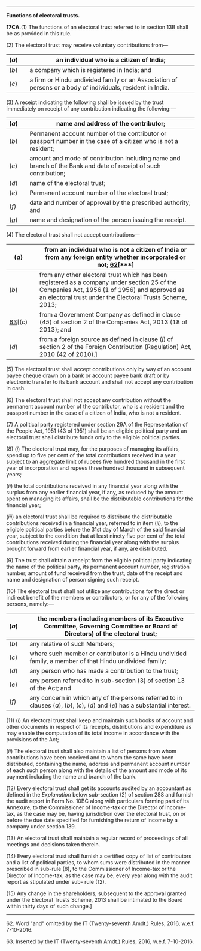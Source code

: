 ****

**Functions of electoral trusts.**

**17CA.**(1) The functions of an electoral trust referred to in section 13B shall be as provided in this rule.

(2) The electoral trust may receive voluntary contributions from—

(_a_)|  |  an individual who is a citizen of India;  
---|---|---  
(_b_)|  |  a company which is registered in India; and  
(_c_)|  |  a firm or Hindu undivided family or an Association of persons or a body of individuals, resident in India.  
  
(3) A receipt indicating the following shall be issued by the trust immediately on receipt of any contribution indicating the following:—

(_a_)|  |  name and address of the contributor;  
---|---|---  
(_b_)|  |  Permanent account number of the contributor or passport number in the case of a citizen who is not a resident;  
(_c_)|  |  amount and mode of contribution including name and branch of the Bank and date of receipt of such contribution;  
(_d_)|  |  name of the electoral trust;  
(_e_)|  |  Permanent account number of the electoral trust;  
(_f_)|  |  date and number of approval by the prescribed authority; and  
(_g_)|  |  name and designation of the person issuing the receipt.  
  
(4) The electoral trust shall not accept contributions—

(_a_)|  |  from an individual who is not a citizen of India or from any foreign entity whether incorporated or not; [62](javascript:ShowFootnote\('fn462'\);)[***]  
---|---|---  
(_b_)|  |  from any other electoral trust which has been registered as a company under section 25 of the Companies Act, 1956 (1 of 1956) and approved as an electoral trust under the Electoral Trusts Scheme, 2013;  
[63](javascript:ShowFootnote\('fn463'\);)[(_c_)|  |  from a Government Company as defined in clause (_45_) of section 2 of the Companies Act, 2013 (18 of 2013); and  
(_d_)|  |  from a foreign source as defined in clause (_j_) of section 2 of the Foreign Contribution (Regulation) Act, 2010 (42 of 2010).]  
  
(5) The electoral trust shall accept contributions only by way of an account payee cheque drawn on a bank or account payee bank draft or by electronic transfer to its bank account and shall not accept any contribution in cash.

(6) The electoral trust shall not accept any contribution without the permanent account number of the contributor, who is a resident and the passport number in the case of a citizen of India, who is not a resident.

(7) A political party registered under section 29A of the Representation of the People Act, 1951 (43 of 1951) shall be an eligible political party and an electoral trust shall distribute funds only to the eligible political parties.

(8) (_i_) The electoral trust may, for the purposes of managing its affairs, spend up to five per cent of the total contributions received in a year subject to an aggregate limit of rupees five hundred thousand in the first year of incorporation and rupees three hundred thousand in subsequent years;

(_ii_) the total contributions received in any financial year along with the surplus from any earlier financial year, if any, as reduced by the amount spent on managing its affairs, shall be the distributable contributions for the financial year;

(_iii_) an electoral trust shall be required to distribute the distributable contributions received in a financial year, referred to in item (_ii_), to the eligible political parties before the 31st day of March of the said financial year, subject to the condition that at least ninety five per cent of the total contributions received during the financial year along with the surplus brought forward from earlier financial year, if any, are distributed.

(9) The trust shall obtain a receipt from the eligible political party indicating the name of the political party, its permanent account number, registration number, amount of fund received from the trust, date of the receipt and name and designation of person signing such receipt.

(10) The electoral trust shall not utilize any contributions for the direct or indirect benefit of the members or contributors, or for any of the following persons, namely:—

(_a_)|  |  the members (including members of its Executive Committee, Governing Committee or Board of Directors) of the electoral trust;  
---|---|---  
(_b_)|  |  any relative of such Members;  
(_c_)|  |  where such member or contributor is a Hindu undivided family, a member of that Hindu undivided family;  
(_d_)|  |  any person who has made a contribution to the trust;  
(_e_)|  |  any person referred to in sub-section (3) of section 13 of the Act; and  
(_f_)|  |  any concern in which any of the persons referred to in clauses (_a_), (_b_), (_c_), (_d_) and (_e_) has a substantial interest.  
  
(11) (_i_) An electoral trust shall keep and maintain such books of account and other documents in respect of its receipts, distributions and expenditure as may enable the computation of its total income in accordance with the provisions of the Act;

(_ii_) The electoral trust shall also maintain a list of persons from whom contributions have been received and to whom the same have been distributed, containing the name, address and permanent account number of each such person along with the details of the amount and mode of its payment including the name and branch of the bank.

(12) Every electoral trust shall get its accounts audited by an accountant as defined in the _Explanation_ below sub-section (2) of section 288 and furnish the audit report in Form No. 10BC along with particulars forming part of its Annexure, to the Commissioner of Income-tax or the Director of Income-tax, as the case may be, having jurisdiction over the electoral trust, on or before the due date specified for furnishing the return of income by a company under section 139.

(13) An electoral trust shall maintain a regular record of proceedings of all meetings and decisions taken therein.

(14) Every electoral trust shall furnish a certified copy of list of contributors and a list of political parties, to whom sums were distributed in the manner prescribed in sub-rule (8), to the Commissioner of Income-tax or the Director of Income-tax, as the case may be, every year along with the audit report as stipulated under sub- rule (12).

(15) Any change in the shareholders, subsequent to the approval granted under the Electoral Trusts Scheme, 2013 shall be intimated to the Board within thirty days of such change.]

* * *

62\. Word "and" omitted by the IT (Twenty-seventh Amdt.) Rules, 2016, w.e.f. 7-10-2016.

63\. Inserted by the IT (Twenty-seventh Amdt.) Rules, 2016, w.e.f. 7-10-2016.